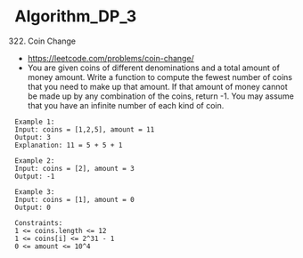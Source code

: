 # Algorithm_DP_3
322. Coin Change
- https://leetcode.com/problems/coin-change/
- You are given coins of different denominations and a total amount of money amount. Write a function to compute the fewest number of coins that you need to make up that amount. If that amount of money cannot be made up by any combination of the coins, return -1.
You may assume that you have an infinite number of each kind of coin.

```
Example 1:
Input: coins = [1,2,5], amount = 11
Output: 3
Explanation: 11 = 5 + 5 + 1
```

```
Example 2:
Input: coins = [2], amount = 3
Output: -1
```

```
Example 3:
Input: coins = [1], amount = 0
Output: 0
```

```
Constraints:
1 <= coins.length <= 12
1 <= coins[i] <= 2^31 - 1
0 <= amount <= 10^4
```